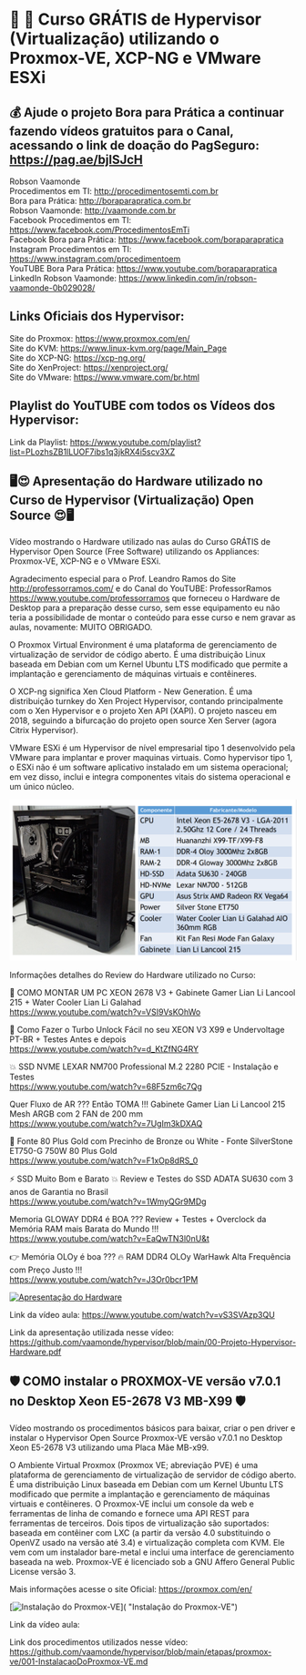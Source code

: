 # :penguin: :penguin: Curso GRÁTIS de Hypervisor (Virtualização) utilizando o Proxmox-VE, XCP-NG e VMware ESXi

## 💰 Ajude o projeto Bora para Prática a continuar fazendo vídeos gratuitos para o Canal, acessando o link de doação do PagSeguro: https://pag.ae/bjlSJcH

Robson Vaamonde<br>
Procedimentos em TI: http://procedimentosemti.com.br<br>
Bora para Prática: http://boraparapratica.com.br<br>
Robson Vaamonde: http://vaamonde.com.br<br>
Facebook Procedimentos em TI: https://www.facebook.com/ProcedimentosEmTi<br>
Facebook Bora para Prática: https://www.facebook.com/boraparapratica<br>
Instagram Procedimentos em TI: https://www.instagram.com/procedimentoem<br>
YouTUBE Bora Para Prática: https://www.youtube.com/boraparapratica<br>
LinkedIn Robson Vaamonde: https://www.linkedin.com/in/robson-vaamonde-0b029028/<br>

## **Links Oficiais dos Hypervisor:**
Site do Proxmox: https://www.proxmox.com/en/​<br>
Site do KVM: https://www.linux-kvm.org/page/Main_Page<br>
Site do XCP-NG: https://xcp-ng.org/​<br>
Site do XenProject: https://xenproject.org/<br>
Site do VMware: https://www.vmware.com/br.html<br>

## **Playlist do YouTUBE com todos os Vídeos dos Hypervisor:**
Link da Playlist: https://www.youtube.com/playlist?list=PLozhsZB1lLUOF7ibs1q3jkRX4i5scv3XZ

## **🖥😍 Apresentação do Hardware utilizado no Curso de Hypervisor (Virtualização) Open Source 😍🖥**

Vídeo mostrando o Hardware utilizado nas aulas do Curso GRÁTIS de Hypervisor Open Source (Free Software) utilizando os Appliances: Proxmox-VE, XCP-NG e o VMware ESXi.

Agradecimento especial para o Prof. Leandro Ramos do Site http://professorramos.com/ e do Canal do YouTUBE: ProfessorRamos https://www.youtube.com/professorramos que forneceu o Hardware de Desktop para a preparação desse curso, sem esse equipamento eu não teria a possibilidade de montar o conteúdo para esse curso e nem gravar as aulas, novamente: MUITO OBRIGADO.

O Proxmox Virtual Environment é uma plataforma de gerenciamento de virtualização de servidor de código aberto. É uma distribuição Linux baseada em Debian com um Kernel Ubuntu LTS modificado que permite a implantação e gerenciamento de máquinas virtuais e contêineres.

O XCP-ng significa Xen Cloud Platform - New Generation. É uma distribuição turnkey do Xen Project Hypervisor, contando principalmente com o Xen Hypervisor e o projeto Xen API (XAPI). O projeto nasceu em 2018, seguindo a bifurcação do projeto open source Xen Server (agora Citrix Hypervisor).

VMware ESXi é um Hypervisor de nível empresarial tipo 1 desenvolvido pela VMware para implantar e prover maquinas virtuais. Como hypervisor tipo 1, o ESXi não é um software aplicativo instalado em um sistema operacional; em vez disso, inclui e integra componentes vitais do sistema operacional e um único núcleo.

![Hardware Hypervisor](00-Projeto-Hypervisor-Hardware.png "Hardware Hypervisor")

Informações detalhes do Review do Hardware utilizado no Curso:

🐲 COMO MONTAR UM PC XEON 2678 V3 + Gabinete Gamer Lian Li Lancool 215 + Water Cooler Lian Li Galahad<br>
https://www.youtube.com/watch?v=VSI9VsKOhWo

🐲 Como Fazer o Turbo Unlock Fácil no seu XEON V3 X99 e Undervoltage PT-BR + Testes Antes e depois<br>
https://www.youtube.com/watch?v=d_KtZfNG4RY

💥 SSD NVME LEXAR NM700 Professional M.2 2280 PCIE - Instalação e Testes<br>
https://www.youtube.com/watch?v=68F5zm6c7Qg

Quer Fluxo de AR ??? Então TOMA !!! Gabinete Gamer Lian Li Lancool 215 Mesh ARGB com 2 FAN de 200 mm<br>
https://www.youtube.com/watch?v=7UgIm3kDXAQ

🥇 Fonte 80 Plus Gold com Precinho de Bronze ou White - Fonte SilverStone ET750-G 750W 80 Plus Gold<br>
https://www.youtube.com/watch?v=F1xOp8dRS_0

⚡ SSD Muito Bom e Barato 💥 Review e Testes do SSD ADATA SU630 com 3 anos de Garantia no Brasil<br>
https://www.youtube.com/watch?v=1WmyQGr9MDg

Memoria GLOWAY DDR4 é BOA ??? Review + Testes + Overclock da Memória RAM mais Barata do Mundo !!!<br>
https://www.youtube.com/watch?v=EaQwTN3l0nU&t

👉 Memória OLOy é boa ??? 🔥 RAM DDR4 OLOy WarHawk Alta Frequência com Preço Justo !!!<br>
https://www.youtube.com/watch?v=J3Or0bcr1PM

[![Apresentação do Hardware](http://img.youtube.com/vi/vS3SVAzp3QU/0.jpg)](https://www.youtube.com/watch?v=vS3SVAzp3QU "Apresentação do Hardware")

Link da vídeo aula: https://www.youtube.com/watch?v=vS3SVAzp3QU

Link da apresentação utilizada nesse vídeo: https://github.com/vaamonde/hypervisor/blob/main/00-Projeto-Hypervisor-Hardware.pdf

## **🛡 COMO instalar o PROXMOX-VE versão v7.0.1 no Desktop Xeon E5-2678 V3 MB-X99 🛡**

Vídeo mostrando os procedimentos básicos para baixar, criar o pen driver e instalar o Hypervisor Open Source Proxmox-VE versão v7.0.1 no Desktop Xeon E5-2678 V3 utilizando uma Placa Mãe MB-x99.

O Ambiente Virtual Proxmox (Proxmox VE; abreviação PVE) é uma plataforma de gerenciamento de virtualização de servidor de código aberto. É uma distribuição Linux baseada em Debian com um Kernel Ubuntu LTS modificado que permite a implantação e gerenciamento de máquinas virtuais e contêineres. O Proxmox-VE inclui um console da web e ferramentas de linha de comando e fornece uma API REST para ferramentas de terceiros. Dois tipos de virtualização são suportados: baseada em contêiner com LXC (a partir da versão 4.0 substituindo o OpenVZ usado na versão até 3.4) e virtualização completa com KVM. Ele vem com um instalador bare-metal e inclui uma interface de gerenciamento baseada na web. Proxmox-VE é licenciado sob a GNU Affero General Public License versão 3.

Mais informações acesse o site Oficial: https://proxmox.com/en/

[![Instalação do Proxmox-VE](http://img.youtube.com/vi//0.jpg)]( "Instalação do Proxmox-VE")

Link da vídeo aula: 

Link dos procedimentos utilizados nesse vídeo: https://github.com/vaamonde/hypervisor/blob/main/etapas/proxmox-ve/001-InstalacaoDoProxmox-VE.md